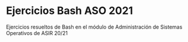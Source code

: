 # Ejercicios Bash ASO 2021

Ejercicios resueltos de Bash en el módulo de Administración de Sistemas Operativos de ASIR 20/21